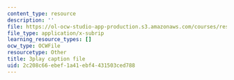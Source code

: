 ```yaml
---
content_type: resource
description: ''
file: https://ol-ocw-studio-app-production.s3.amazonaws.com/courses/res-18-006-calculus-revisited-single-variable-calculus-fall-2010/2c208c66ebef1a41ebf4431503ced788_Fe9DPXvt2ps.srt
file_type: application/x-subrip
learning_resource_types: []
ocw_type: OCWFile
resourcetype: Other
title: 3play caption file
uid: 2c208c66-ebef-1a41-ebf4-431503ced788
---
```

